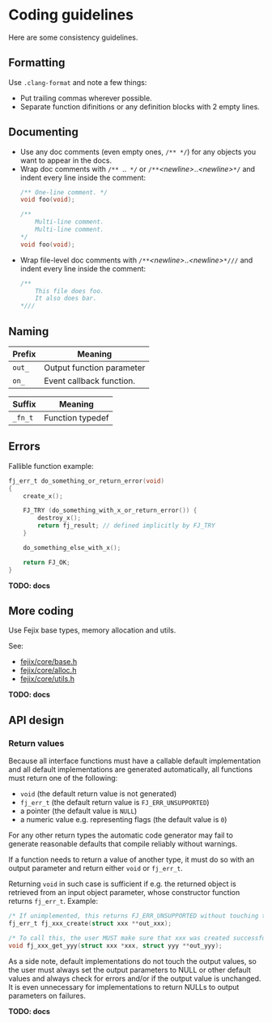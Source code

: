 # Coding guidelines

Here are some consistency guidelines.

## Formatting

Use `.clang-format` and note a few things:

* Put trailing commas wherever possible.
* Separate function difinitions or any definition blocks with 2 empty lines.

## Documenting

* Use any doc comments (even empty ones, `/** */`) for any objects you want to appear in the docs.
* Wrap doc comments with `/** `..` */` or `/**`*\<newline\>*..*\<newline\>*`*/`
  and indent every line inside the comment:
    ```c
    /** One-line comment. */
    void foo(void);

    /**
        Multi-line comment.
        Multi-line comment.
    */
    void foo(void);
    ```
* Wrap file-level doc comments with `/**`*\<newline\>*..*\<newline\>*`*///`
  and indent every line inside the comment:
    ```c
    /**
        This file does foo.
        It also does bar.
    *///
    ```

## Naming

| Prefix | Meaning                   |
| ------ | ------------------------- |
| `out_` | Output function parameter |
| `on_`  | Event callback function.  |

| Suffix         | Meaning            |
| -------------- | ------------------ |
| `_fn_t`        | Function typedef   |

## Errors

Fallible function example:

```c
fj_err_t do_something_or_return_error(void)
{
    create_x();

    FJ_TRY (do_something_with_x_or_return_error()) {
        destroy_x();
        return fj_result; // defined implicitly by FJ_TRY
    }

    do_something_else_with_x();

    return FJ_OK;
}
```

**TODO: docs**


## More coding

Use Fejix base types, memory allocation and utils.

See:
* [fejix/core/base.h](../../include/fejix/core/base.h)
* [fejix/core/alloc.h](../../include/fejix/core/alloc.h)
* [fejix/core/utils.h](../../include/fejix/core/utils.h)

**TODO: docs**


## API design

### Return values

Because all interface functions must have a callable default implementation and all default
implementations are generated automatically, all functions must return one of the following:
* ``void`` (the default return value is not generated)
* ``fj_err_t`` (the default return value is ``FJ_ERR_UNSUPPORTED``)
* a pointer (the default value is ``NULL``)
* a numeric value e.g. representing flags (the default value is ``0``)

For any other return types the automatic code generator may fail to generate reasonable defaults
that compile reliably without warnings.

If a function needs to return a value of another type, it must do so with an output parameter
and return either ``void`` or ``fj_err_t``.

Returning ``void`` in such case is sufficient if e.g. the returned object is retrieved
from an input object parameter, whose constructor function returns ``fj_err_t``. Example:
```c
/* If unimplemented, this returns FJ_ERR_UNSUPPORTED without touching the arguments. */
fj_err_t fj_xxx_create(struct xxx **out_xxx);

/* To call this, the user MUST make sure that xxx was created successfully. */
void fj_xxx_get_yyy(struct xxx *xxx, struct yyy **out_yyy);
```

As a side note, default implementations do not touch the output values, so the user must always
set the output parameters to NULL or other default values and always check for errors and/or if
the output value is unchanged.
It is even unnecessary for implementations to return NULLs to output parameters on failures.

**TODO: docs**
